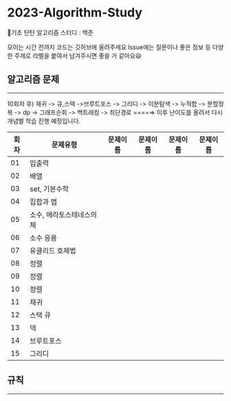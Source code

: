 # 2023-Algorithm-Study
 🐣기초 탄탄 알고리즘 스터디 : 백준
 
 모이는 시간 전까지 코드는 깃허브에 올려주세요
Issue에는 질문이나 좋은 정보 등 다양한 주제로 라벨을 붙여서 남겨주시면 좋을 거 같아요😃


## 알고리즘 문제
---
10회차 후)  재귀 -> 큐,스택 ->브루트포스 -> 그리디 -> 이분탐색 -> 누적합 -> 분할정복 -> dp -> 그래프순회 -> 백트래킹 -> 최단경로 ====⇒   이후 난이도를 올려서 다시 개념별 학습 진행 예정입니다.

| 회차 | 문제유형 | 문제이름 | 문제이름 | 문제이름 | 문제이름 |
| --- | --- | --- | --- | --- | --- |
| 01 | 입출력 |  |  |  |  |
| 02 | 배열 |  |  |  |  |
| 03 | set, 기본수학 |  |  |  |  |
| 04 | 집합과 맵 |  |  |  |  |
|  05 | 소수, 에라토스테네스의 체 |  |  |  |  |
| 06 | 소수 응용 |  |  |  |  |
| 07 | 유클리드 호제법 |  |  |  |  |
| 08 | 정렬 |  |  |  |  |
| 09 | 정렬 |  |  |  |  |
| 10 | 정렬 |  |  |  |  |
| 11 | 재귀 |  |  |  |  |
|  12 | 스택 큐 |  |  |  |  |
| 13 | 덱 |  |  |  |  |
| 14 | 브루트포스 |  |  |  |  |
| 15 | 그리디 |  |  |  |  |



## 규칙
---
